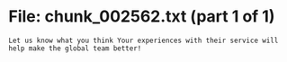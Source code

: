 ﻿# File: chunk_002562.txt (part 1 of 1)
```
Let us know what you think Your experiences with their service will help make the global team better!
```

